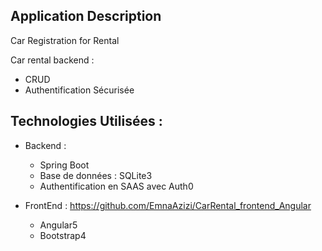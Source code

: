 
## Application Description 
Car Registration for Rental 

Car rental backend :
- CRUD 
- Authentification Sécurisée 

## Technologies Utilisées :

- Backend : 
    * Spring Boot 
    * Base de données : SQLite3
    * Authentification en SAAS avec Auth0 

- FrontEnd : https://github.com/EmnaAzizi/CarRental_frontend_Angular
   * Angular5 
   * Bootstrap4 




